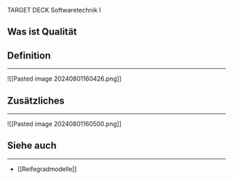 
TARGET DECK
Softwaretechnik I

Was ist Qualität
--
## Definition
***
![[Pasted image 20240801160426.png]]
## Zusätzliches
***
![[Pasted image 20240801160500.png]]
## Siehe auch
***
* [[Reifegradmodelle]]
